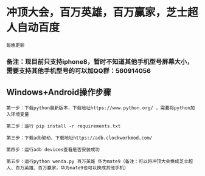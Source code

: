 # 冲顶大会，百万英雄，百万赢家，芝士超人自动百度
```
每晚更新
```
### 备注：现目前只支持iphone8，暂时不知道其他手机型号屏幕大小，需要支持其他手机型号的可以加QQ群：560914056
## Windows+Android操作步骤
```
第一步：下载python最新版本，下载地址https://www.python.org/ ，需要将python加入环境变量
```
```
第二步：运行 pip install -r requirements.txt
```
```
第三步：下载adb驱动，下载地址https://adb.clockworkmod.com/
```
```
第四步：运行adb devices查看是否安装成功
```
```
第五步：运行python wenda.py 百万英雄 华为mate9（备注：可以将冲顶大会换成芝士超人、百万英雄、百万赢家，华为mate9也可以换成其他手机）
```
